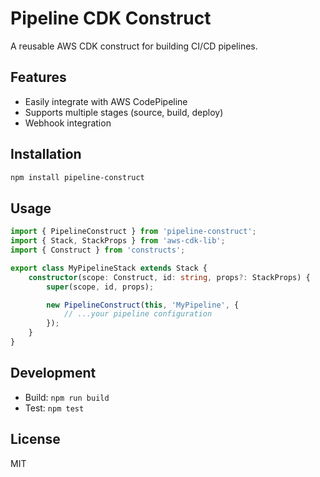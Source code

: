 # Pipeline CDK Construct

A reusable AWS CDK construct for building CI/CD pipelines.

## Features
- Easily integrate with AWS CodePipeline
- Supports multiple stages (source, build, deploy)
- Webhook integration

## Installation
```bash
npm install pipeline-construct
```

## Usage
```typescript
import { PipelineConstruct } from 'pipeline-construct';
import { Stack, StackProps } from 'aws-cdk-lib';
import { Construct } from 'constructs';

export class MyPipelineStack extends Stack {
	constructor(scope: Construct, id: string, props?: StackProps) {
		super(scope, id, props);

		new PipelineConstruct(this, 'MyPipeline', {
			// ...your pipeline configuration
		});
	}
}
```

## Development
- Build: `npm run build`
- Test: `npm test`

## License
MIT
